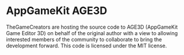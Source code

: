 # AppGameKit AGE3D

TheGameCreators are hosting the source code to AGE3D (AppGameKit Game Editor 3D) on behalf of the original author with a view to allowing interested members of the community to collaborate to bring the development forward. This code is licensed under the MIT license.
